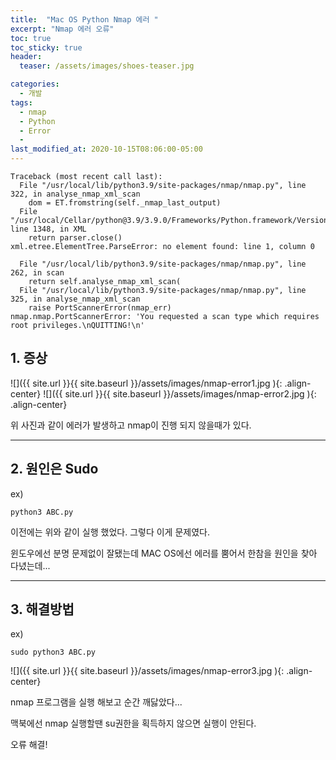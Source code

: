 ```yaml
---
title:  "Mac OS Python Nmap 에러 "
excerpt: "Nmap 에러 오류"
toc: true
toc_sticky: true
header:
  teaser: /assets/images/shoes-teaser.jpg

categories:
  - 개발
tags:
  - nmap
  - Python
  - Error
  - 
last_modified_at: 2020-10-15T08:06:00-05:00
---
```


```
Traceback (most recent call last):
  File "/usr/local/lib/python3.9/site-packages/nmap/nmap.py", line 322, in analyse_nmap_xml_scan
    dom = ET.fromstring(self._nmap_last_output)
  File "/usr/local/Cellar/python@3.9/3.9.0/Frameworks/Python.framework/Versions/3.9/lib/python3.9/xml/etree/ElementTree.py", line 1348, in XML
    return parser.close()
xml.etree.ElementTree.ParseError: no element found: line 1, column 0
```

```
  File "/usr/local/lib/python3.9/site-packages/nmap/nmap.py", line 262, in scan
    return self.analyse_nmap_xml_scan(
  File "/usr/local/lib/python3.9/site-packages/nmap/nmap.py", line 325, in analyse_nmap_xml_scan
    raise PortScannerError(nmap_err)
nmap.nmap.PortScannerError: 'You requested a scan type which requires root privileges.\nQUITTING!\n'
```

## 1. 증상

![]({{ site.url }}{{ site.baseurl }}/assets/images/nmap-error1.jpg   ){: .align-center}
![]({{ site.url }}{{ site.baseurl }}/assets/images/nmap-error2.jpg   ){: .align-center}  
  

위 사진과 같이 에러가 발생하고 nmap이 진행 되지 않을때가 있다.



---
## 2. 원인은 Sudo


ex) 
```
python3 ABC.py 
```
이전에는 위와 같이 실행 했었다. 그렇다 이게 문제였다.   

윈도우에선 분명 문제없이 잘됐는데 MAC OS에선 에러를 뿜어서 한참을 원인을 찾아 다녔는데...   


---
## 3. 해결방법
ex)
```
sudo python3 ABC.py
```

![]({{ site.url }}{{ site.baseurl }}/assets/images/nmap-error3.jpg   ){: .align-center}    
   
nmap 프로그램을 실행 해보고 순간 깨닳았다...

맥북에선 nmap 실행할땐 su권한을 획득하지 않으면 실행이 안된다.    


오류 해결!





